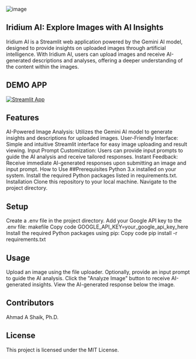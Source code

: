 ![image](https://github.com/ahmadalis2016/Iridium-AI-Image-Analysis/assets/130319416/3590b637-b72a-4a41-86ba-a556e9c22016)


## Iridium AI: Explore Images with AI Insights
Iridium AI is a Streamlit web application powered by the Gemini AI model, designed to provide insights on uploaded images through artificial intelligence. With Iridium AI, users can upload images and receive AI-generated descriptions and analyses, offering a deeper understanding of the content within the images.

## DEMO APP
[![Streamlit App](https://static.streamlit.io/badges/streamlit_badge_black_white.svg)](https://iridium-ai-image-analysis.streamlit.app/)

## Features
AI-Powered Image Analysis: Utilizes the Gemini AI model to generate insights and descriptions for uploaded images.
User-Friendly Interface: Simple and intuitive Streamlit interface for easy image uploading and result viewing.
Input Prompt Customization: Users can provide input prompts to guide the AI analysis and receive tailored responses.
Instant Feedback: Receive immediate AI-generated responses upon submitting an image and input prompt.
How to Use
##Prerequisites
Python 3.x installed on your system.
Install the required Python packages listed in requirements.txt.
Installation
Clone this repository to your local machine.
Navigate to the project directory.
## Setup
Create a .env file in the project directory.
Add your Google API key to the .env file:
makefile
Copy code
GOOGLE_API_KEY=your_google_api_key_here
Install the required Python packages using pip:
Copy code
pip install -r requirements.txt

## Usage

Upload an image using the file uploader.
Optionally, provide an input prompt to guide the AI analysis.
Click the "Analyze Image" button to receive AI-generated insights.
View the AI-generated response below the image.
## Contributors
Ahmad A Shaik, Ph.D.
## License
This project is licensed under the MIT License.


